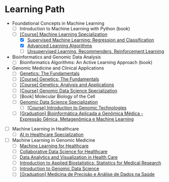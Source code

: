 # Learning Path

- Foundational Concepts in Machine Learning
  - [ ] Introduction to Machine Learning with Python (book)
  - [ ] [[Course] Machine Learning Specialization](https://www.deeplearning.ai/courses/machine-learning-specialization)
    - [X] [Supervised Machine Learning: Regression and Classification](https://www.coursera.org/learn/machine-learning)
    - [X] [Advanced Learning Algorithms](https://www.coursera.org/learn/advanced-learning-algorithms)
    - [ ] [Unsupervised Learning, Recommenders, Reinforcement Learning](https://www.coursera.org/learn/unsupervised-learning-recommenders-reinforcement-learning)
- Bioinformatics and Genomic Data Analysis
  - [ ] Bioinformatics Algorithms: An Active Learning Approach (book)
- Genomic Medicine and Clinical Applications
  - [ ] [Genetics: The Fundamentals](https://www.edx.org/learn/genetics/massachusetts-institute-of-technology-genetics-the-fundamentals)
  - [ ] [[Course] Genetics: The Fundamentals](https://www.edx.org/learn/genetics/massachusetts-institute-of-technology-genetics-the-fundamentals)
  - [ ] [[Course] Genetics: Analysis and Applications](https://www.edx.org/learn/genetics/massachusetts-institute-of-technology-genetics-analysis-and-applications)
  - [ ] [[Course] Genomic Data Science Specialization](https://www.coursera.org/specializations/genomic-data-science)
  - [ ] [Book] Molecular Biology of the Cell
  - [ ] [Genomic Data Science Specialization](https://www.coursera.org/specializations/genomic-data-science)
    - [ ] [[Course] Introduction to Genomic Technologies](https://www.coursera.org/learn/introduction-genomics)
  - [ ] [[Graduation] Bioinformática Aplicada a Genômica Médica - Expressão Gênica, Metagenômica e Machine Learning](https://ensino.einstein.br/pos_bioinformatica_aplicada_genomica_med_eg_p5406/p?sku=8988&cidade=sp)
- [ ] Machine Learning in Healthcare
  - [ ] [AI in Healthcare Specialization](https://www.coursera.org/specializations/ai-healthcare)
- [ ] Machine Learning in Genomic Medicine
  - [ ] [Machine Learning for Healthcare](https://ocw.mit.edu/courses/6-s897-machine-learning-for-healthcare-spring-2019)
  - [ ] [Collaborative Data Science for Healthcare](https://www.edx.org/learn/data-science/massachusetts-institute-of-technology-collaborative-data-science-for-healthcare)
  - [ ] [Data Analytics and Visualization in Health Care](https://www.edx.org/learn/data-analysis/rochester-institute-of-technology-data-analytics-and-visualization-in-health-care)
  - [ ] [Introduction to Applied Biostatistics: Statistics for Medical Research](https://www.edx.org/learn/biostatistics/osaka-university-introduction-to-applied-biostatistics-statistics-for-medical-research)
  - [ ] [Introduction to Genomic Data Science](https://www.edx.org/learn/bioinformatics/the-university-of-california-san-diego-introduction-to-genomic-data-science)
  - [ ] [[Graduation] Medicina de Precisão e Análise de Dados na Saúde](https://ensino.einstein.br/pos_medicina_precisao_analise_dados_saude_p14796/p?sku=10091&cidade=sp)
